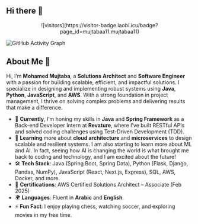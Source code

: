 ## Hi there 👋

<div align="center">
  ![visitors](https://visitor-badge.laobi.icu/badge?page_id=mujtabaa11.mujtabaa11)
</div>

![GitHub Activity Graph](https://github-readme-activity-graph.vercel.app/graph?username=mujtabaa11&theme=github)

## About Me 👋

Hi, I’m **Mohamed Mujtaba**, a **Solutions Architect** and **Software Engineer** with a passion for building scalable, efficient, and impactful solutions. I specialize in designing and implementing robust systems using **Java**, **Python**, **JavaScript**, and **AWS**. With a strong foundation in project management, I thrive on solving complex problems and delivering results that make a difference.

- 🔭 **Currently**, I’m honing my skills in **Java** and **Spring Framework** as a Back-end Developer Intern at **Revature**, where I’ve built RESTful APIs and solved coding challenges using Test-Driven Development (TDD).
- 🌱 **Learning** more about **cloud architecture** and **microservices** to design scalable and resilient systems. I am also starting to learn more about ML and AI. In fact, seeing how AI is changing the world is what brought me back to coding and technology, and I am excited about the future!
- 🛠️ **Tech Stack**: Java (Spring Boot, Spring Data), Python (Flask, Django, Pandas, NumPy), JavaScript (React, Next.js, Express), SQL, AWS, Docker, and more.
- 📜 **Certifications**: AWS Certified Solutions Architect – Associate (Feb 2025)
- 🌍 **Languages**: Fluent in **Arabic** and **English**.
- ⚡ **Fun Fact**: I enjoy playing chess, watching soccer, and exploring movies in my free time.
